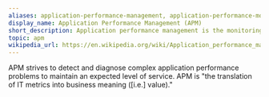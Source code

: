 ```yaml
---
aliases: application-performance-management, application-performance-monitor
display_name: Application Performance Management (APM)
short_description: Application performance management is the monitoring and management of performance and availability of software applications
topic: apm
wikipedia_url: https://en.wikipedia.org/wiki/Application_performance_management
---
```

APM strives to detect and diagnose complex application performance problems to maintain an expected level of service. APM is "the translation of IT metrics into business meaning ([i.e.] value)."
